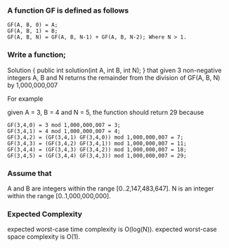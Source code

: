 ### A function GF is defined as follows
 
    GF(A, B, 0) = A;
    GF(A, B, 1) = B;
    GF(A, B, N) = GF(A, B, N-1) + GF(A, B, N-2); Where N > 1.
### Write a function;
 
Solution { public int solution(int A, int B, int N); }
that given 3 non-negative integers A, B and N returns the remainder from the division of GF(A, B, N) by 1,000,000,007
 
For example
 
given A = 3, B = 4 and N = 5, the function should return 29 because
 
    GF(3,4,0) = 3 mod 1,000,000,007 = 3;
    GF(3,4,1) = 4 mod 1,000,000,007 = 4;
    GF(3,4,2) = (GF(3,4,1) GF(3,4,0)) mod 1,000,000,007 = 7;
    GF(3,4,3) = (GF(3,4,2) GF(3,4,1)) mod 1,000,000,007 = 11;
    GF(3,4,4) = (GF(3,4,3) GF(3,4,2)) mod 1,000,000,007 = 18;
    GF(3,4,5) = (GF(3,4,4) GF(3,4,3)) mod 1,000,000,007 = 29;
### Assume that
 
A and B are integers within the range [0..2,147,483,647].
N is an integer within the range [0..1,000,000,000].
 
### Expected Complexity
 
expected worst-case time complexity is O(log(N)).
expected worst-case space complexity is O(1).
